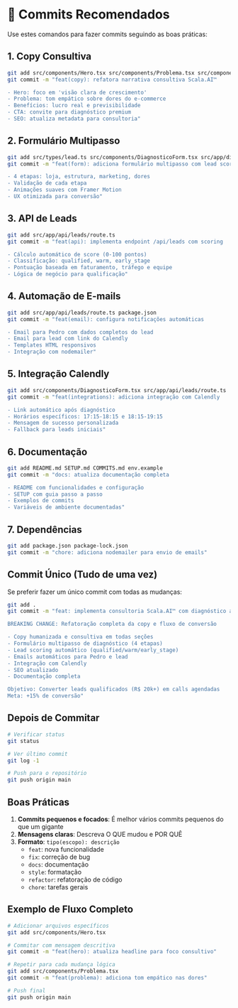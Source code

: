 # 📝 Commits Recomendados

Use estes comandos para fazer commits seguindo as boas práticas:

## 1. Copy Consultiva

```bash
git add src/components/Hero.tsx src/components/Problema.tsx src/components/Beneficios.tsx src/components/CTAFinal.tsx src/components/SolucaoEndToEnd.tsx src/app/layout.tsx
git commit -m "feat(copy): refatora narrativa consultiva Scala.AI™

- Hero: foco em 'visão clara de crescimento'
- Problema: tom empático sobre dores do e-commerce
- Benefícios: lucro real e previsibilidade
- CTA: convite para diagnóstico premium
- SEO: atualiza metadata para consultoria"
```

## 2. Formulário Multipasso

```bash
git add src/types/lead.ts src/components/DiagnosticoForm.tsx src/app/diagnostico/
git commit -m "feat(form): adiciona formulário multipasso com lead scoring

- 4 etapas: loja, estrutura, marketing, dores
- Validação de cada etapa
- Animações suaves com Framer Motion
- UX otimizada para conversão"
```

## 3. API de Leads

```bash
git add src/app/api/leads/route.ts
git commit -m "feat(api): implementa endpoint /api/leads com scoring

- Cálculo automático de score (0-100 pontos)
- Classificação: qualified, warm, early_stage
- Pontuação baseada em faturamento, tráfego e equipe
- Lógica de negócio para qualificação"
```

## 4. Automação de E-mails

```bash
git add src/app/api/leads/route.ts package.json
git commit -m "feat(email): configura notificações automáticas

- Email para Pedro com dados completos do lead
- Email para lead com link do Calendly
- Templates HTML responsivos
- Integração com nodemailer"
```

## 5. Integração Calendly

```bash
git add src/components/DiagnosticoForm.tsx src/app/api/leads/route.ts
git commit -m "feat(integrations): adiciona integração com Calendly

- Link automático após diagnóstico
- Horários específicos: 17:15-18:15 e 18:15-19:15
- Mensagem de sucesso personalizada
- Fallback para leads iniciais"
```

## 6. Documentação

```bash
git add README.md SETUP.md COMMITS.md env.example
git commit -m "docs: atualiza documentação completa

- README com funcionalidades e configuração
- SETUP com guia passo a passo
- Exemplos de commits
- Variáveis de ambiente documentadas"
```

## 7. Dependências

```bash
git add package.json package-lock.json
git commit -m "chore: adiciona nodemailer para envio de emails"
```

## Commit Único (Tudo de uma vez)

Se preferir fazer um único commit com todas as mudanças:

```bash
git add .
git commit -m "feat: implementa consultoria Scala.AI™ com diagnóstico automatizado

BREAKING CHANGE: Refatoração completa da copy e fluxo de conversão

- Copy humanizada e consultiva em todas seções
- Formulário multipasso de diagnóstico (4 etapas)
- Lead scoring automático (qualified/warm/early_stage)
- Emails automáticos para Pedro e lead
- Integração com Calendly
- SEO atualizado
- Documentação completa

Objetivo: Converter leads qualificados (R$ 20k+) em calls agendadas
Meta: +15% de conversão"
```

## Depois de Commitar

```bash
# Verificar status
git status

# Ver último commit
git log -1

# Push para o repositório
git push origin main
```

## Boas Práticas

1. **Commits pequenos e focados**: É melhor vários commits pequenos do que um gigante
2. **Mensagens claras**: Descreva O QUE mudou e POR QUÊ
3. **Formato**: `tipo(escopo): descrição`
   - `feat`: nova funcionalidade
   - `fix`: correção de bug
   - `docs`: documentação
   - `style`: formatação
   - `refactor`: refatoração de código
   - `chore`: tarefas gerais

## Exemplo de Fluxo Completo

```bash
# Adicionar arquivos específicos
git add src/components/Hero.tsx

# Commitar com mensagem descritiva
git commit -m "feat(hero): atualiza headline para foco consultivo"

# Repetir para cada mudança lógica
git add src/components/Problema.tsx
git commit -m "feat(problema): adiciona tom empático nas dores"

# Push final
git push origin main
```
